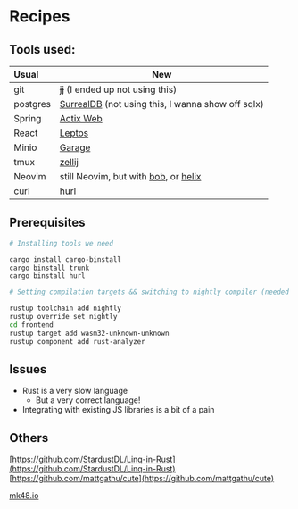 # Recipes

## Tools used:

| Usual | New |
|:------| --- |
| git   | [~~jj~~](https://github.com/martinvonz/jj) (I ended up not using this) |
| postgres | [SurrealDB](https://surrealdb.com/) (not using this, I wanna show off sqlx) |
| Spring | [Actix Web](https://actix.rs/) |
| React | [Leptos](https://leptos.dev/) |
| Minio | [Garage](https://garagehq.deuxfleurs.fr/) |
| tmux | [zellij](https://zellij.dev) |
| Neovim | still Neovim, but with [bob](https://github.com/MordechaiHadad/bob), or [helix](https://helix-editor.com/) |
| curl | hurl |

## Prerequisites

```sh
# Installing tools we need

cargo install cargo-binstall
cargo binstall trunk
cargo binstall hurl

# Setting compilation targets && switching to nightly compiler (needed for Leptos)

rustup toolchain add nightly
rustup override set nightly
cd frontend
rustup target add wasm32-unknown-unknown
rustup component add rust-analyzer
```

## Issues

- Rust is a very slow language
    - But a very correct language!
- Integrating with existing JS libraries is a bit of a pain

## Others

[https://github.com/StardustDL/Linq-in-Rust](https://github.com/StardustDL/Linq-in-Rust)
[https://github.com/mattgathu/cute](https://github.com/mattgathu/cute)

[mk48.io](https://mk48.io)

